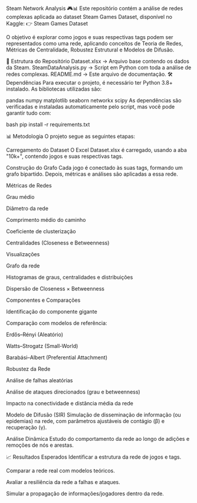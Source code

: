 Steam Network Analysis 🎮📊
Este repositório contém a análise de redes complexas aplicada ao dataset Steam Games Dataset, disponível no Kaggle:
👉 Steam Games Dataset

O objetivo é explorar como jogos e suas respectivas tags podem ser representados como uma rede, aplicando conceitos de Teoria de Redes, Métricas de Centralidade, Robustez Estrutural e Modelos de Difusão.

📂 Estrutura do Repositório
Dataset.xlsx → Arquivo base contendo os dados da Steam.
SteamDataAnalysis.py → Script em Python com toda a análise de redes complexas.
README.md → Este arquivo de documentação.
🛠️ Dependências
Para executar o projeto, é necessário ter Python 3.8+ instalado.
As bibliotecas utilizadas são:

pandas
numpy
matplotlib
seaborn
networkx
scipy
As dependências são verificadas e instaladas automaticamente pelo script, mas você pode garantir tudo com:

bash pip install -r requirements.txt

📊 Metodologia O projeto segue as seguintes etapas:

Carregamento do Dataset O Excel Dataset.xlsx é carregado, usando a aba "10k+", contendo jogos e suas respectivas tags.

Construção do Grafo Cada jogo é conectado às suas tags, formando um grafo bipartido. Depois, métricas e análises são aplicadas a essa rede.

Métricas de Redes

Grau médio

Diâmetro da rede

Comprimento médio do caminho

Coeficiente de clusterização

Centralidades (Closeness e Betweenness)

Visualizações

Grafo da rede

Histogramas de graus, centralidades e distribuições

Dispersão de Closeness × Betweenness

Componentes e Comparações

Identificação do componente gigante

Comparação com modelos de referência:

Erdős–Rényi (Aleatório)

Watts–Strogatz (Small-World)

Barabási–Albert (Preferential Attachment)

Robustez da Rede

Análise de falhas aleatórias

Análise de ataques direcionados (grau e betweenness)

Impacto na conectividade e distância média da rede

Modelo de Difusão (SIR) Simulação de disseminação de informação (ou epidemias) na rede, com parâmetros ajustáveis de contágio (β) e recuperação (γ).

Análise Dinâmica Estudo do comportamento da rede ao longo de adições e remoções de nós e arestas.

📈 Resultados Esperados Identificar a estrutura da rede de jogos e tags.

Comparar a rede real com modelos teóricos.

Avaliar a resiliência da rede a falhas e ataques.

Simular a propagação de informações/jogadores dentro da rede.
